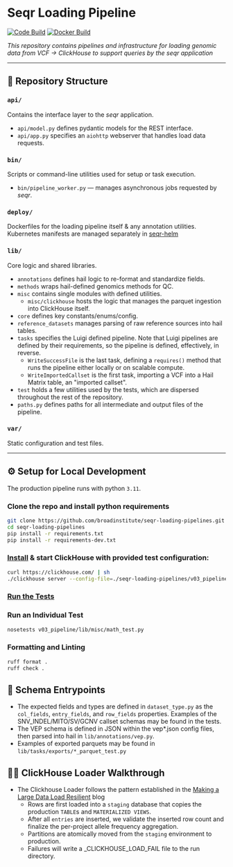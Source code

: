 # Seqr Loading Pipeline

[![Code Build](https://github.com/broadinstitute/seqr-loading-pipelines/actions/workflows/unit-tests.yml/badge.svg?branch=main)](https://github.com/broadinstitute/seqr-loading-pipelines/actions/workflows/unit-tests.yml)
[![Docker Build](https://github.com/broadinstitute/seqr-loading-pipelines/actions/workflows/prod-release.yml/badge.svg?branch=main)](https://github.com/broadinstitute/seqr-loading-pipelines/actions/workflows/prod-release.yml)

*This repository contains pipelines and infrastructure for loading genomic data from VCF -> ClickHouse to support queries by the _seqr_ application*

---

## 📁 Repository Structure

### `api/`
Contains the interface layer to the _seqr_ application. 
- `api/model.py` defines pydantic models for the REST interface.
- `api/app.py` specifies an `aiohttp` webserver that handles load data requests. 

### `bin/`
Scripts or command-line utilities used for setup or task execution.
- `bin/pipeline_worker.py` — manages asynchronous jobs requested by _seqr_.

### `deploy/`
Dockerfiles for the loading pipeline itself & any annotation utilities.
Kubernetes manifests are managed separately in [seqr-helm](https://github.com/broadinstitute/seqr-helm/tree/main/charts/pipeline-runner)

### `lib/`
Core logic and shared libraries.  
- `annotations` defines hail logic to re-format and standardize fields.
- `methods` wraps hail-defined genomics methods for QC.
- `misc` contains single modules with defined utilities.
	- `misc/clickhouse` hosts the logic that manages the parquet ingestion into ClickHouse itself.
- `core` defines key constants/enums/config.
- `reference_datasets` manages parsing of raw reference sources into hail tables.
- `tasks` specifies the Luigi defined pipeline.  Note that Luigi pipelines are defined by their requirements, so
the pipeline is defined, effectively, in reverse.
	- `WriteSuccessFile` is the last task, defining a `requires()` method that runs the pipeline either locally or on scalable compute.
	- `WriteImportedCallset` is the first task, importing a VCF into a Hail Matrix table, an "imported callset".
- `test` holds a few utilities used by the tests, which are dispersed throughout the rest of the repository.
- `paths.py` defines paths for all intermediate and output files of the pipeline.

### `var/`
Static configuration and test files.

---

## ⚙️ Setup for Local Development
The production pipeline runs with python `3.11`.

### Clone the repo and install python requirements
```bash
git clone https://github.com/broadinstitute/seqr-loading-pipelines.git
cd seqr-loading-pipelines
pip install -r requirements.txt
pip install -r requirements-dev.txt
```

### [Install](https://clickhouse.com/docs/getting-started/quick-start/oss) & start ClickHouse with provided test configuration:
```bash
curl https://clickhouse.com/ | sh
./clickhouse server --config-file=./seqr-loading-pipelines/v03_pipeline/var/clickhouse_config/test-clickhouse.xml
```

### [Run the Tests](https://github.com/broadinstitute/seqr-loading-pipelines/blob/main/.github/workflows/unit-tests.yml#L66-L73)

### Run an Individual Test
```bash
nosetests v03_pipeline/lib/misc/math_test.py
```

### Formatting and Linting
```bash
ruff format .
ruff check .
```

## 🚪 Schema Entrypoints
- The expected fields and types are defined in `dataset_type.py` as the `col_fields`, `entry_fields`, and `row_fields` properties.  Examples
of the SNV_INDEL/MITO/SV/GCNV callset schemas may be found in the tests.
- The VEP schema is defined in JSON within the vep*.json config files, then parsed into hail in `lib/annotations/vep.py`.
- Examples of exported parquets may be found in `lib/tasks/exports/*_parquet_test.py`


## 🚶‍♂️ ClickHouse Loader Walkthrough
- The Clickhouse Loader follows the pattern established in the [Making a Large Data Load Resilient](https://clickhouse.com/blog/supercharge-your-clickhouse-data-loads-part3) blog 
	- Rows are first loaded into a `staging` database that copies the production `TABLE`s and `MATERIALIZED VIEWS`.
	- After all `entries` are inserted, we validate the inserted row count and finalize the per-project allele frequency aggregation.
	- Partitions are atomically moved from the `staging` environment to production.
    - Failures will write a _CLICKHOUSE_LOAD_FAIL file to the run directory. 

